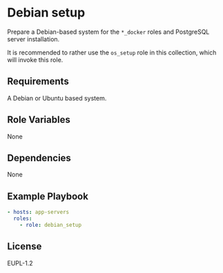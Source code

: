 Debian setup
============

Prepare a Debian-based system for the `*_docker` roles and PostgreSQL server
installation.

It is recommended to rather use the `os_setup` role in this collection, which will
invoke this role.

Requirements
------------

A Debian or Ubuntu based system.

Role Variables
--------------

None

Dependencies
------------

None

Example Playbook
----------------

```yaml
- hosts: app-servers
  roles:
    - role: debian_setup
```

License
-------

EUPL-1.2
